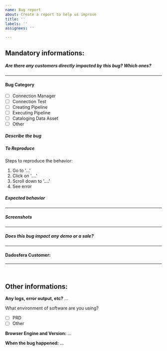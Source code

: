 ```yaml
---
name: Bug report
about: Create a report to help us improve
title: ''
labels: ''
assignees: ''

---
```


## Mandatory informations:

##### Are there any customers directly impacted by this bug? Which ones?
-------------------------------------------

#### Bug Category
- [ ] Connection Manager
- [ ] Connection Test
- [ ] Creating Pipeline
- [ ] Executing Pipeline
- [ ] Cataloging Data Asset
- [ ] Other

##### Describe the bug

##### To Reproduce
Steps to reproduce the behavior:
1. Go to '...'
2. Click on '....'
3. Scroll down to '....'
4. See error

##### Expected behavior
-------------------------------------------

##### Screenshots
-------------------------------------------

##### Does this bug impact any demo or a sale?
-------------------------------------------

#### Dadosfera Customer:
-------------------------------------------


&nbsp;

## Other informations:

**Any logs, error output, etc?** …

<!-- If it’s long, please paste to https://gist.github.com/ and insert the link here. -->

What environment of software are you using?
- [ ] PRD
- [ ] Other

**Browser Engine and Version:** …

**When the bug happened:** …
